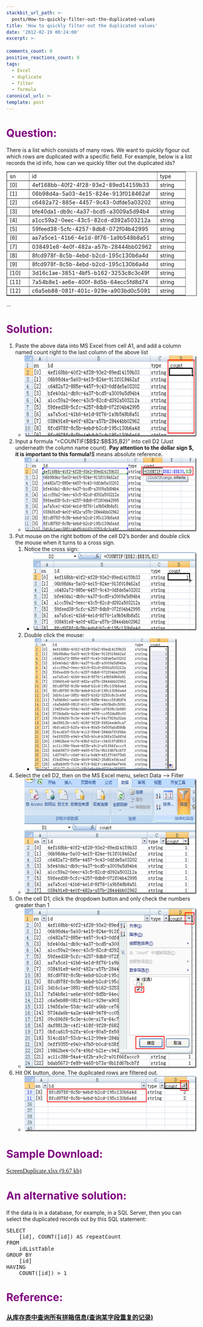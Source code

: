 ```yaml
---
stackbit_url_path: >-
  posts/How-to-quickly-filter-out-the-duplicated-values
title: 'How to quickly filter out the duplicated values'
date: '2012-02-19 00:24:00'
excerpt: >-
  
comments_count: 0
positive_reactions_count: 0
tags: 
  - Excel
  - duplicate
  - filter
  - formula
canonical_url: >-
template: post
---
```

<h1><span style="color: #800080">Question:</span></h1>  <p>There is a list which consists of many rows. We want to quickly figour out which rows are duplicated with a specific field. For example, below is a list records the id info, how can we quickly filter out the duplicated ids?</p>  <table border="1" cellspacing="0" cellpadding="0"><tbody>     <tr>       <td width="44">sn</td>        <td width="324">id</td>        <td width="60">type</td>     </tr>      <tr>       <td>[0]</td>        <td>4ef168bb-40f2-4f28-93e2-89ed14159b33</td>        <td>string</td>     </tr>      <tr>       <td>[1]</td>        <td>06b98d4a-5a03-4e15-824e-913f018462af</td>        <td>string</td>     </tr>      <tr>       <td>[2]</td>        <td>c6482a72-885e-4457-9c43-0dfde5a03202</td>        <td>string</td>     </tr>      <tr>       <td>[3]</td>        <td>bfe40da1-db9c-4a37-bcd5-a3009a5d94b4</td>        <td>string</td>     </tr>      <tr>       <td>[4]</td>        <td>a1cc59a2-0eec-43c5-82cd-d392a503212a</td>        <td>string</td>     </tr>      <tr>       <td>[5]</td>        <td>59feed38-5cfc-4257-8db8-072f04b42995</td>        <td>string</td>     </tr>      <tr>       <td>[6]</td>        <td>aa7a5ce1-41b6-4e1d-8f76-1a9b548b8a51</td>        <td>string</td>     </tr>      <tr>       <td>[7]</td>        <td>038491e8-4e0f-482a-a57b-28444bb02962</td>        <td>string</td>     </tr>      <tr>       <td>[8]</td>        <td>8fcd978f-8c5b-4ebd-b2cd-195c130b6a4d</td>        <td>string</td>     </tr>      <tr>       <td>[9]</td>        <td>8fcd978f-8c5b-4ebd-b2cd-195c130b6a4d</td>        <td>string</td>     </tr>      <tr>       <td>[10]</td>        <td>3d16c1ae-3851-4bf5-b162-3253c8c3c49f</td>        <td>string</td>     </tr>      <tr>       <td>[11]</td>        <td>7a54b8e1-ae6e-400f-8d5b-64ecc5fd8d74</td>        <td>string</td>     </tr>      <tr>       <td>[12]</td>        <td>c6a5eb88-081f-401c-929e-a903bd0c5091</td>        <td>string</td>     </tr>   </tbody></table>  <p>…</p>  <h1><span style="color: #800080">Solution:</span></h1>  <ol>   <li>Paste the above data into MS Excel from cell A1, and add a column named count right to the last column of the above list      <ul>       <li><a href="https://raw.githubusercontent.com/Jeff-Tian/blogengine.net/master/Source/BlogEngine/BlogEngine.NET/App_Data/files/image_469.png"><img style="border-right-width: 0px; display: inline; border-top-width: 0px; border-bottom-width: 0px; border-left-width: 0px" title="How to quickly filter out the duplicated values" border="0" alt="How to quickly filter out the duplicated values" src="https://raw.githubusercontent.com/Jeff-Tian/blogengine.net/master/Source/BlogEngine/BlogEngine.NET/App_Data/files/image_thumb_199.png" width="549" height="215" /></a> </li>     </ul>   </li>    <li>Input a formula “=COUNTIF($B$2:$B$35,B2)” into cell D2 (Just underneath the column name count). <strong>Pay attention to the dollar sign $, it is important to this formula!</strong>$ means absolute reference.       <ul>       <li><a href="https://raw.githubusercontent.com/Jeff-Tian/blogengine.net/master/Source/BlogEngine/BlogEngine.NET/App_Data/files/image_470.png"><img style="border-right-width: 0px; display: inline; border-top-width: 0px; border-bottom-width: 0px; border-left-width: 0px" title="How to quickly filter out the duplicated values" border="0" alt="How to quickly filter out the duplicated values" src="https://raw.githubusercontent.com/Jeff-Tian/blogengine.net/master/Source/BlogEngine/BlogEngine.NET/App_Data/files/image_thumb_200.png" width="553" height="196" /></a> </li>     </ul>   </li>    <li>Put mouse on the right bottom of the cell D2’s border and double click the mouse when it turns to a cross sign.     <ol>       <li>Notice the cross sign:          <ul>           <li><a href="https://raw.githubusercontent.com/Jeff-Tian/blogengine.net/master/Source/BlogEngine/BlogEngine.NET/App_Data/files/image_471.png"><img style="border-right-width: 0px; display: inline; border-top-width: 0px; border-bottom-width: 0px; border-left-width: 0px" title="How to quickly filter out the duplicated values" border="0" alt="How to quickly filter out the duplicated values" src="https://raw.githubusercontent.com/Jeff-Tian/blogengine.net/master/Source/BlogEngine/BlogEngine.NET/App_Data/files/image_thumb_201.png" width="511" height="207" /></a> </li>         </ul>       </li>        <li>Double click the mouse:          <ul>           <li>&#160;<a href="https://raw.githubusercontent.com/Jeff-Tian/blogengine.net/master/Source/BlogEngine/BlogEngine.NET/App_Data/files/image_472.png"><img style="border-right-width: 0px; display: inline; border-top-width: 0px; border-bottom-width: 0px; border-left-width: 0px" title="How to quickly filter out the duplicated values" border="0" alt="How to quickly filter out the duplicated values" src="https://raw.githubusercontent.com/Jeff-Tian/blogengine.net/master/Source/BlogEngine/BlogEngine.NET/App_Data/files/image_thumb_202.png" width="377" height="350" /></a> </li>         </ul>       </li>     </ol>   </li>    <li>Select the cell D2, then on the MS Excel menu, select Data –&gt; Filter      <ul>       <li><a href="https://raw.githubusercontent.com/Jeff-Tian/blogengine.net/master/Source/BlogEngine/BlogEngine.NET/App_Data/files/image_473.png"><img style="border-right-width: 0px; display: inline; border-top-width: 0px; border-bottom-width: 0px; border-left-width: 0px" title="How to quickly filter out the duplicated values" border="0" alt="How to quickly filter out the duplicated values" src="https://raw.githubusercontent.com/Jeff-Tian/blogengine.net/master/Source/BlogEngine/BlogEngine.NET/App_Data/files/image_thumb_203.png" width="498" height="305" /></a> </li>     </ul>   </li>    <li>On the cell D1, click the dropdown button and only check the numbers greater than 1      <ul>       <li><a href="https://raw.githubusercontent.com/Jeff-Tian/blogengine.net/master/Source/BlogEngine/BlogEngine.NET/App_Data/files/image_474.png"><img style="border-right-width: 0px; display: inline; border-top-width: 0px; border-bottom-width: 0px; border-left-width: 0px" title="How to quickly filter out the duplicated values" border="0" alt="How to quickly filter out the duplicated values" src="https://raw.githubusercontent.com/Jeff-Tian/blogengine.net/master/Source/BlogEngine/BlogEngine.NET/App_Data/files/image_thumb_204.png" width="498" height="422" /></a> </li>     </ul>   </li>    <li>Hit OK button, done. The duplicated rows are filtered out.      <ul>       <li><a href="https://raw.githubusercontent.com/Jeff-Tian/blogengine.net/master/Source/BlogEngine/BlogEngine.NET/App_Data/files/image_475.png"><img style="border-right-width: 0px; display: inline; border-top-width: 0px; border-bottom-width: 0px; border-left-width: 0px" title="How to quickly filter out the duplicated values" border="0" alt="How to quickly filter out the duplicated values" src="https://raw.githubusercontent.com/Jeff-Tian/blogengine.net/master/Source/BlogEngine/BlogEngine.NET/App_Data/files/image_thumb_205.png" width="501" height="147" /></a> </li>     </ul>   </li> </ol>  <h1><span style="color: #800080">Sample Download:</span></h1>  <p style="display: inline !important; font-family: simsun; font-size: medium"><a href="/blog/file.axd?file=2012%2f2%2fScreenDuplicate.xlsx">ScreenDuplicate.xlsx (9.67 kb)</a></p>  <h1><span style="color: #800080">An alternative solution:</span></h1>  <p>If the data is in a database, for example, in a SQL Server, then you can select the duplicated records out by this SQL statement:</p>  <pre class="brush: sql">SELECT
    [id], COUNT([id]) AS repeatCount 
FROM
    idListTable
GROUP BY
    [id]
HAVING
    COUNT([id]) &gt; 1 </pre>

<h1><span style="color: #800080">Reference:</span></h1>

<h3><a href="http://www.zizhujy.com/blog/post/2011/01/08/e4bb8ee5ba93e5ad98e8a1a8e4b8ade69fa5e8afa2e68980e69c89e68bbce7aeb1e4bfa1e681af(e69fa5e8afa2e69f90e5ad97e6aeb5e9878de5a48de79a84e8aeb0e5bd95).aspx">从库存表中查询所有拼箱信息(查询某字段重复的记录)</a></h3>